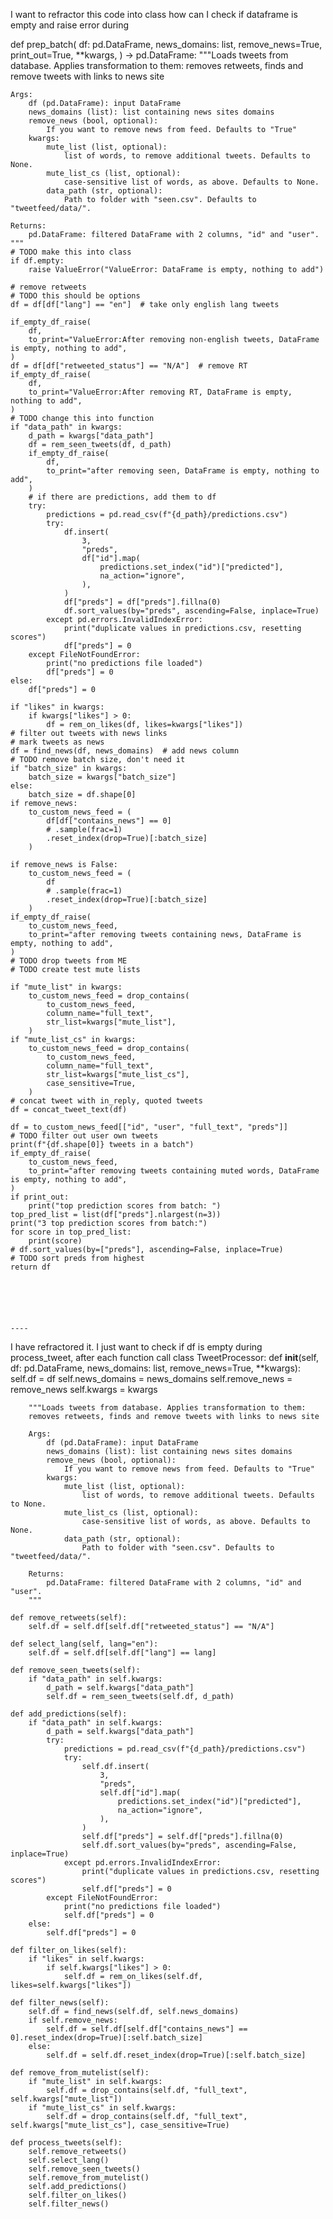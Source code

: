 I want to refractor this code into class
how can I check if dataframe is empty and raise error during

def prep_batch(
    df: pd.DataFrame,
    news_domains: list,
    remove_news=True,
    print_out=True,
    **kwargs,
) -> pd.DataFrame:
    """Loads tweets from database. Applies transformation to them:
    removes retweets, finds and remove tweets with links to news site

    Args:
        df (pd.DataFrame): input DataFrame
        news_domains (list): list containing news sites domains
        remove_news (bool, optional):
            If you want to remove news from feed. Defaults to "True"
        kwargs:
            mute_list (list, optional):
                list of words, to remove additional tweets. Defaults to None.
            mute_list_cs (list, optional):
                case-sensitive list of words, as above. Defaults to None.
            data_path (str, optional):
                Path to folder with "seen.csv". Defaults to "tweetfeed/data/".

    Returns:
        pd.DataFrame: filtered DataFrame with 2 columns, "id" and "user".
    """
    # TODO make this into class
    if df.empty:
        raise ValueError("ValueError: DataFrame is empty, nothing to add")

    # remove retweets
    # TODO this should be options
    df = df[df["lang"] == "en"]  # take only english lang tweets

    if_empty_df_raise(
        df,
        to_print="ValueError:After removing non-english tweets, DataFrame is empty, nothing to add",
    )
    df = df[df["retweeted_status"] == "N/A"]  # remove RT
    if_empty_df_raise(
        df,
        to_print="ValueError:After removing RT, DataFrame is empty, nothing to add",
    )
    # TODO change this into function
    if "data_path" in kwargs:
        d_path = kwargs["data_path"]
        df = rem_seen_tweets(df, d_path)
        if_empty_df_raise(
            df,
            to_print="after removing seen, DataFrame is empty, nothing to add",
        )
        # if there are predictions, add them to df
        try:
            predictions = pd.read_csv(f"{d_path}/predictions.csv")
            try:
                df.insert(
                    3,
                    "preds",
                    df["id"].map(
                        predictions.set_index("id")["predicted"],
                        na_action="ignore",
                    ),
                )
                df["preds"] = df["preds"].fillna(0)
                df.sort_values(by="preds", ascending=False, inplace=True)
            except pd.errors.InvalidIndexError:
                print("duplicate values in predictions.csv, resetting scores")
                df["preds"] = 0
        except FileNotFoundError:
            print("no predictions file loaded")
            df["preds"] = 0
    else:
        df["preds"] = 0

    if "likes" in kwargs:
        if kwargs["likes"] > 0:
            df = rem_on_likes(df, likes=kwargs["likes"])
    # filter out tweets with news links
    # mark tweets as news
    df = find_news(df, news_domains)  # add news column
    # TODO remove batch size, don't need it
    if "batch_size" in kwargs:
        batch_size = kwargs["batch_size"]
    else:
        batch_size = df.shape[0]
    if remove_news:
        to_custom_news_feed = (
            df[df["contains_news"] == 0]
            # .sample(frac=1)
            .reset_index(drop=True)[:batch_size]
        )

    if remove_news is False:
        to_custom_news_feed = (
            df
            # .sample(frac=1)
            .reset_index(drop=True)[:batch_size]
        )
    if_empty_df_raise(
        to_custom_news_feed,
        to_print="after removing tweets containing news, DataFrame is empty, nothing to add",
    )
    # TODO drop tweets from ME
    # TODO create test mute lists

    if "mute_list" in kwargs:
        to_custom_news_feed = drop_contains(
            to_custom_news_feed,
            column_name="full_text",
            str_list=kwargs["mute_list"],
        )
    if "mute_list_cs" in kwargs:
        to_custom_news_feed = drop_contains(
            to_custom_news_feed,
            column_name="full_text",
            str_list=kwargs["mute_list_cs"],
            case_sensitive=True,
        )
    # concat tweet with in_reply, quoted tweets
    df = concat_tweet_text(df)

    df = to_custom_news_feed[["id", "user", "full_text", "preds"]]
    # TODO filter out user own tweets
    print(f"{df.shape[0]} tweets in a batch")
    if_empty_df_raise(
        to_custom_news_feed,
        to_print="after removing tweets containing muted words, DataFrame is empty, nothing to add",
    )
    if print_out:
        print("top prediction scores from batch: ")
    top_pred_list = list(df["preds"].nlargest(n=3))
    print("3 top prediction scores from batch:")
    for score in top_pred_list:
        print(score)
    # df.sort_values(by=["preds"], ascending=False, inplace=True)
    # TODO sort preds from highest
    return df






    ----

I have refractored it. I just want to check if df is empty during process_tweet, after each function call
    class TweetProcessor:
    def __init__(self, df: pd.DataFrame, news_domains: list, remove_news=True, **kwargs):
        self.df = df
        self.news_domains = news_domains
        self.remove_news = remove_news
        self.kwargs = kwargs

        """Loads tweets from database. Applies transformation to them:
        removes retweets, finds and remove tweets with links to news site

        Args:
            df (pd.DataFrame): input DataFrame
            news_domains (list): list containing news sites domains
            remove_news (bool, optional):
                If you want to remove news from feed. Defaults to "True"
            kwargs:
                mute_list (list, optional):
                    list of words, to remove additional tweets. Defaults to None.
                mute_list_cs (list, optional):
                    case-sensitive list of words, as above. Defaults to None.
                data_path (str, optional):
                    Path to folder with "seen.csv". Defaults to "tweetfeed/data/".

        Returns:
            pd.DataFrame: filtered DataFrame with 2 columns, "id" and "user".
        """
        
    def remove_retweets(self):
        self.df = self.df[self.df["retweeted_status"] == "N/A"]

    def select_lang(self, lang="en"):
        self.df = self.df[self.df["lang"] == lang]
        
    def remove_seen_tweets(self):
        if "data_path" in self.kwargs:
            d_path = self.kwargs["data_path"]
            self.df = rem_seen_tweets(self.df, d_path)
        
    def add_predictions(self):
        if "data_path" in self.kwargs:
            d_path = self.kwargs["data_path"]
            try:
                predictions = pd.read_csv(f"{d_path}/predictions.csv")
                try:
                    self.df.insert(
                        3,
                        "preds",
                        self.df["id"].map(
                            predictions.set_index("id")["predicted"],
                            na_action="ignore",
                        ),
                    )
                    self.df["preds"] = self.df["preds"].fillna(0)
                    self.df.sort_values(by="preds", ascending=False, inplace=True)
                except pd.errors.InvalidIndexError:
                    print("duplicate values in predictions.csv, resetting scores")
                    self.df["preds"] = 0
            except FileNotFoundError:
                print("no predictions file loaded")
                self.df["preds"] = 0
        else:
            self.df["preds"] = 0
            
    def filter_on_likes(self):
        if "likes" in self.kwargs:
            if self.kwargs["likes"] > 0:
                self.df = rem_on_likes(self.df, likes=self.kwargs["likes"])
                
    def filter_news(self):
        self.df = find_news(self.df, self.news_domains)
        if self.remove_news:
            self.df = self.df[self.df["contains_news"] == 0].reset_index(drop=True)[:self.batch_size]
        else:
            self.df = self.df.reset_index(drop=True)[:self.batch_size]

    def remove_from_mutelist(self):
        if "mute_list" in self.kwargs:
            self.df = drop_contains(self.df, "full_text", self.kwargs["mute_list"])
        if "mute_list_cs" in self.kwargs:
            self.df = drop_contains(self.df, "full_text", self.kwargs["mute_list_cs"], case_sensitive=True)
        
    def process_tweets(self):
        self.remove_retweets()
        self.select_lang()
        self.remove_seen_tweets()
        self.remove_from_mutelist()
        self.add_predictions()
        self.filter_on_likes()
        self.filter_news()
        